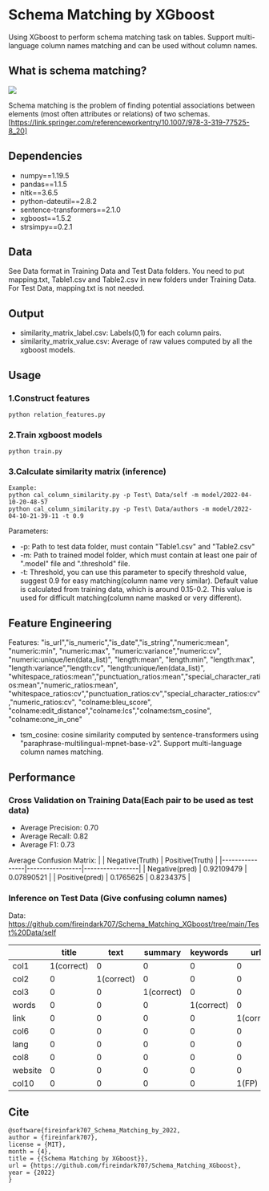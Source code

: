 # Schema Matching by XGboost
Using XGboost to perform schema matching task on tables. Support multi-language column names matching and can be used without column names.

## What is schema matching?

![](https://media.springernature.com/original/springer-static/image/prt%3A978-3-319-77525-8%2F19/MediaObjects/978-3-319-77525-8_19_Part_Fig1-20_HTML.png)

Schema matching is the problem of finding potential associations between elements (most often attributes or relations) of two schemas. [https://link.springer.com/referenceworkentry/10.1007/978-3-319-77525-8_20]

## Dependencies

- numpy==1.19.5
- pandas==1.1.5
- nltk==3.6.5
- python-dateutil==2.8.2
- sentence-transformers==2.1.0
- xgboost==1.5.2
- strsimpy==0.2.1

## Data

See Data format in Training Data and Test Data folders. You need to put mapping.txt, Table1.csv and Table2.csv in new folders under Training Data. For Test Data, mapping.txt is not needed.

## Output

- similarity_matrix_label.csv: Labels(0,1) for each column pairs.
- similarity_matrix_value.csv: Average of raw values computed by all the xgboost models.

## Usage

### 1.Construct features
```
python relation_features.py
```
### 2.Train xgboost models
```
python train.py
```
### 3.Calculate similarity matrix (inference)
```
Example: 
python cal_column_similarity.py -p Test\ Data/self -m model/2022-04-10-20-48-57
python cal_column_similarity.py -p Test\ Data/authors -m model/2022-04-10-21-39-11 -t 0.9
```
Parameters:
- -p: Path to test data folder, must contain "Table1.csv" and "Table2.csv"
- -m: Path to trained model folder, which must contain at least one pair of ".model" file and ".threshold" file.
- -t: Threshold, you can use this parameter to specify threshold value, suggest 0.9 for easy matching(column name very similar). Default value is calculated from training data, which is around 0.15-0.2. This value is used for difficult matching(column name masked or very different).
## Feature Engineering

Features: "is_url","is_numeric","is_date","is_string","numeric:mean", "numeric:min", "numeric:max", "numeric:variance","numeric:cv", "numeric:unique/len(data_list)", "length:mean", "length:min", "length:max", "length:variance","length:cv", "length:unique/len(data_list)", "whitespace_ratios:mean","punctuation_ratios:mean","special_character_ratios:mean","numeric_ratios:mean", "whitespace_ratios:cv","punctuation_ratios:cv","special_character_ratios:cv","numeric_ratios:cv", "colname:bleu_score", "colname:edit_distance","colname:lcs","colname:tsm_cosine", "colname:one_in_one"

- tsm_cosine: cosine similarity computed by sentence-transformers using "paraphrase-multilingual-mpnet-base-v2". Support multi-language column names matching.

## Performance

### Cross Validation on Training Data(Each pair to be used as test data)

- Average Precision: 0.70
- Average Recall: 0.82
- Average F1: 0.73

Average Confusion Matrix:
|                | Negative(Truth) | Positive(Truth) |
|----------------|-----------------|-----------------|
| Negative(pred) | 0.92109479      | 0.07890521      |
| Positive(pred) | 0.1765625       | 0.8234375       |

### Inference on Test Data (Give confusing column names)

Data: https://github.com/fireindark707/Schema_Matching_XGboost/tree/main/Test%20Data/self

|         | title      | text       | summary    | keywords   | url        | country    | language   | domain     | name  | timestamp  |
|---------|------------|------------|------------|------------|------------|------------|------------|------------|-------|------------|
| col1    | 1(correct) | 0          | 0          | 0          | 0          | 0          | 0          | 0          | 0     | 0          |
| col2    | 0          | 1(correct) | 0          | 0          | 0          | 0          | 0          | 0          | 0     | 0          |
| col3    | 0          | 0          | 1(correct) | 0          | 0          | 0          | 0          | 0          | 0     | 0          |
| words   | 0          | 0          | 0          | 1(correct) | 0          | 0          | 0          | 0          | 0     | 0          |
| link    | 0          | 0          | 0          | 0          | 1(correct) | 0          | 0          | 0          | 0     | 0          |
| col6    | 0          | 0          | 0          | 0          | 0          | 1(correct) | 0          | 0          | 0     | 0          |
| lang    | 0          | 0          | 0          | 0          | 0          | 0          | 1(correct) | 0          | 0     | 0          |
| col8    | 0          | 0          | 0          | 0          | 0          | 0          | 0          | 1(correct) | 0     | 0          |
| website | 0          | 0          | 0          | 0          | 0          | 1(FP)      | 0          | 0          | 0(FN) | 0          |
| col10   | 0          | 0          | 0          | 0          | 1(FP)      | 0          | 0          | 0          | 0     | 1(correct) |

## Cite
```
@software{fireinfark707_Schema_Matching_by_2022,  
author = {fireinfark707},  
license = {MIT},  
month = {4},  
title = {{Schema Matching by XGboost}},  
url = {https://github.com/fireindark707/Schema_Matching_XGboost},  
year = {2022}  
}
```
